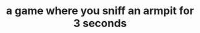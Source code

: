 ---
layout: project
title: a game where you sniff an armpit for 3 seconds
blurb: My first experiment in making comedic vignette-style games in an extremely short amount of time.
year: 2025

id: armpit
category: games
tags: games adult vignette browser
type: game
width: 640
height: 360

links:
    - text: "itch.io"
      link: "https://kimeraroyal.itch.io/armpit"
    - text: "Play in Browser!"
      link: "http://kimera.world/projects/games/armpit/"
---